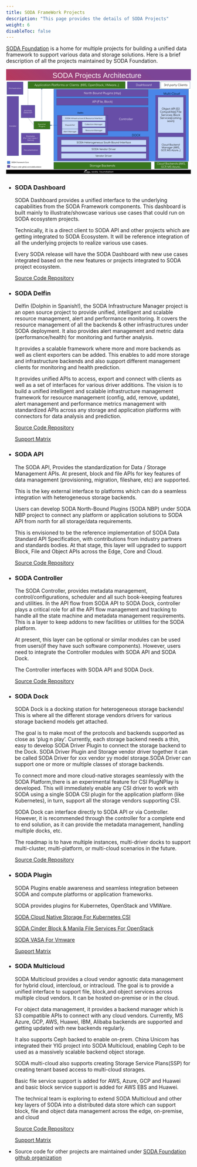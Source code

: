```yaml
---
title: SODA FrameWork Projects
description: "This page provides the details of SODA Projects"
weight: 6
disableToc: false
---
```

[SODA Foundation](https://sodafoundation.io) is a home for multiple projects for building a unified data framework to support various data and storage solutions. Here is a brief description of all the projects maintained by SODA Foundation.

<!-- Soda Project Architecutre Diagram -->
![SODA Projects Architecture](soda-project-architecture.png)

- ### SODA Dashboard

    SODA Dashboard provides a unified interface to the underlying capabilities from the SODA Framework components. This dashboard is built mainly to illustrate/showcase various use cases that could run on SODA ecosystem projects.

    Technically, it is a direct client to SODA API and other projects which are getting integrated to SODA Ecosystem. It will be reference integration of all the underlying projects to realize various use cases.

    Every SODA release will have the SODA Dashboard with new use cases integrated based on the new features or projects integrated to SODA project ecosystem.

    [Source Code Repository](https://github.com/sodafoundation/dashboard)

- ### SODA Delfin

    Delfin (Dolphin in Spanish!), the SODA Infrastructure Manager project is an open source project to provide unified, intelligent and scalable resource management, alert and performance monitoring. It covers the resource management of all the backends & other infrastructures under SODA deployment. It also provides  alert management and metric data (performance/health) for monitoring and further analysis.

    It provides a scalable framework where more and more backends as well as client exporters can be added. This enables to add more storage and infrastructure backends and also support different management clients for monitoring and health prediction.

    It provides unified APIs to access, export and connect with clients as well as a set of interfaces for various driver additions.
    The vision is to build a unified intelligent and scalable infrastructure management framework for resource management (config, add, remove, update), alert management and performance metrics management with standardized APIs across any storage and application platforms with connectors for data analysis and prediction.

    [Source Code Repository](https://github.com/sodafoundation/delfin)

    [Support Matrix](https://docs.sodafoundation.io/support-matrix/delfin/)

- ### SODA API

     The SODA API, Provides the standardization for Data / Storage Management APIs. At present, block and file APIs for key features of data management (provisioning, migration, fileshare, etc) are supported.

    This is the key external interface to platforms which can do a seamless integration with heterogeneous storage backends.

    Users can develop SODA North-Bound Plugins (SODA NBP) under SODA NBP project to connect any platform or application solutions to SODA API from north for all storage/data requirements.

    This is envisioned to be the reference implementation of SODA Data Standard API Specification, with contributions from industry partners and standards bodies. At that stage, this layer will upgraded to support Block, File and Object APIs across the Edge, Core and Cloud.

    [Source Code Repository](https://github.com/sodafoundation/api)

- ### SODA Controller

    The SODA Controller, provides metadata management, control/configurations, scheduler and all such book-keeping features and utilities. In the API flow from SODA API to SODA Dock, controller plays a critical role for all the API flow management and tracking to handle all the state machine and metadata management requirements. This is a layer to keep addons to new facilities or utilities for the SODA platform.

    At present, this layer can be optional or similar modules can be used from users(if they have such software components). However, users need to integrate the Controller modules with SODA API and SODA Dock.

    The Controller interfaces with SODA API and SODA Dock.

    [Source Code Repository](https://github.com/sodafoundation/controller)

- ### SODA Dock

    SODA Dock is a docking station for heterogeneous storage backends! This is where all the different storage vendors drivers for various storage backend models get attached.

    The goal is to make most of the protocols and backends supported as close as ‘plug n play’. Currently, each storage backend needs a thin, easy to develop SODA Driver Plugin to connect the storage backend to the Dock. SODA Driver Plugin and Storage vendor driver together it can be called SODA Driver for xxx vendor yy model storage.SODA Driver can support one or more or multiple classes of storage backends.

    To connect more and more cloud-native storages seamlessly with the SODA Platform,there is an experimental feature for CSI PlugNPlay is developed. This will immediately enable any CSI driver to work with SODA using a single SODA CSI plugin for the application platform (like Kubernetes), in turn, support all the storage vendors supporting CSI.

    SODA Dock can interface directly to SODA API or via Controller. However, it is recommended through the controller for a complete end to end solution, as it can provide the metadata management, handling multiple docks, etc.

    The roadmap is to have multiple instances, multi-driver docks to support multi-cluster, multi-platform, or multi-cloud scenarios in the future.

    [Source Code Repository](https://github.com/sodafoundation/dock)

- ### SODA Plugin

    SODA Plugins enable awareness and seamless integration between SODA and compute platforms or application frameworks.

    SODA provides plugins for Kubernetes, OpenStack and VMWare.

     [SODA Cloud Native Storage For Kubernetes CSI](https://sodafoundation.io/projects/soda-plugins/kubernetes/)

     [SODA Cinder Block & Manila File Services For OpenStack](https://sodafoundation.io/projects/soda-plugins/openstack/)

     [SODA VASA For Vmware](https://sodafoundation.io/projects/soda-plugins/vmware/)

     [Support Matrix](https://docs.sodafoundation.io/support-matrix/nbp/)

- ### SODA Multicloud

    SODA Multicloud provides a cloud vendor agnostic data management for hybrid cloud, intercloud, or intracloud. The goal is to provide a unified interface to support file, block,and object services across multiple cloud vendors. It can be hosted on-premise or in the cloud.

    For object data management, it provides a backend manager which is S3 compatible APIs to connect with any cloud vendors. Currently, MS Azure, GCP, AWS, Huawei, IBM, Alibaba backends are supported and getting updated with new backends regularly.

    It also supports Ceph backed to enable on-prem. China Unicom has integrated their YIG project into SODA Multicloud, enabling Ceph to be used as a massively scalable backend object storage.

    SODA multi-cloud also supports creating Storage Service Plans(SSP) for creating tenant based access to multi-cloud storages.

    Basic file service support is added for AWS, Azure, GCP and Huawei and basic block service support is added for AWS EBS and Huawei.

    The technical team is exploring to extend SODA Multicloud and other key layers of SODA into a distributed data store which can support block, file and object data management across the edge, on-premise, and cloud

    [Source Code Repository](https://github.com/sodafoundation/multi-cloud)

    [Support Matrix](https://docs.sodafoundation.io/support-matrix/multi-cloud/)

- Source code for other projects are maintained under [SODA Foundation github organization](https://github.com/sodafoundation)
